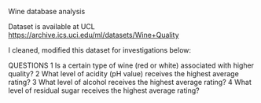 Wine database analysis

Dataset is available at UCL
https://archive.ics.uci.edu/ml/datasets/Wine+Quality

I cleaned, modified this dataset for investigations below:

QUESTIONS
1 Is a certain type of wine (red or white) associated with higher quality?
2 What level of acidity (pH value) receives the highest average rating?
3 What level of alcohol receives the highest average rating?
4 What level of residual sugar receives the highest average rating?